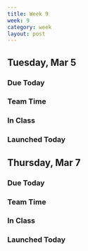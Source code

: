 ```yaml
---
title: Week 9 
week: 9
category: week
layout: post
---
```


## Tuesday, Mar 5

### Due Today

### Team Time

### In Class

### Launched Today


<!-- # # # # # # # # # # # # # # # # # # # # # # # # # # # -->

## Thursday, Mar 7

### Due Today

### Team Time

### In Class

### Launched Today


<!-- # # # # # # # # # # # # # # # # # # # # # # # # # # # -->


